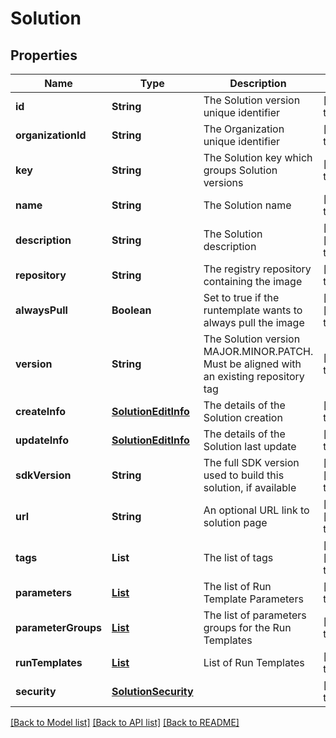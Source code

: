 # Solution
## Properties

| Name | Type | Description | Notes |
|------------ | ------------- | ------------- | -------------|
| **id** | **String** | The Solution version unique identifier | [default to null] |
| **organizationId** | **String** | The Organization unique identifier | [default to null] |
| **key** | **String** | The Solution key which groups Solution versions | [default to null] |
| **name** | **String** | The Solution name | [default to null] |
| **description** | **String** | The Solution description | [optional] [default to null] |
| **repository** | **String** | The registry repository containing the image | [default to null] |
| **alwaysPull** | **Boolean** | Set to true if the runtemplate wants to always pull the image | [optional] [default to false] |
| **version** | **String** | The Solution version MAJOR.MINOR.PATCH. Must be aligned with an existing repository tag | [default to null] |
| **createInfo** | [**SolutionEditInfo**](SolutionEditInfo.md) | The details of the Solution creation | [default to null] |
| **updateInfo** | [**SolutionEditInfo**](SolutionEditInfo.md) | The details of the Solution last update | [default to null] |
| **sdkVersion** | **String** | The full SDK version used to build this solution, if available | [optional] [default to null] |
| **url** | **String** | An optional URL link to solution page | [optional] [default to null] |
| **tags** | **List** | The list of tags | [optional] [default to null] |
| **parameters** | [**List**](RunTemplateParameter.md) | The list of Run Template Parameters | [default to null] |
| **parameterGroups** | [**List**](RunTemplateParameterGroup.md) | The list of parameters groups for the Run Templates | [default to null] |
| **runTemplates** | [**List**](RunTemplate.md) | List of Run Templates | [default to []] |
| **security** | [**SolutionSecurity**](SolutionSecurity.md) |  | [default to null] |

[[Back to Model list]](../README.md#documentation-for-models) [[Back to API list]](../README.md#documentation-for-api-endpoints) [[Back to README]](../README.md)

